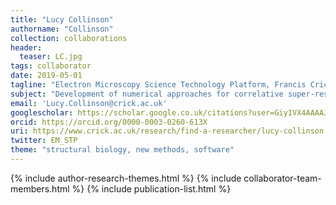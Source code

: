 ```yaml
---
title: "Lucy Collinson"
authorname: "Collinson"
collection: collaborations
header:
  teaser: LC.jpg
tags: collaborator
date: 2019-05-01
tagline: "Electron Microscopy Science Technology Platform, Francis Crick Institute, UK"
subject: "Development of numerical approaches for correlative super-resolution and electron microscopy"
email: 'Lucy.Collinson@crick.ac.uk'
googlescholar: https://scholar.google.co.uk/citations?user=Giy1VX4AAAAJ&hl=en
orcid: https://orcid.org/0000-0003-0260-613X
uri: https://www.crick.ac.uk/research/find-a-researcher/lucy-collinson
twitter: EM_STP
theme: "structural biology, new methods, software"
---
```

<p align= "justify">

{% include author-research-themes.html %}
{% include collaborator-team-members.html %}
{% include publication-list.html %}
